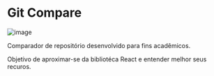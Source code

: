 # Git Compare

![image](https://user-images.githubusercontent.com/80399497/185674727-9ad0bd53-f5d9-44ad-b640-add52599e990.png)

Comparador de repositório desenvolvido para fins acadêmicos.

Objetivo de aproximar-se da bibliotéca React e entender melhor seus recuros.
